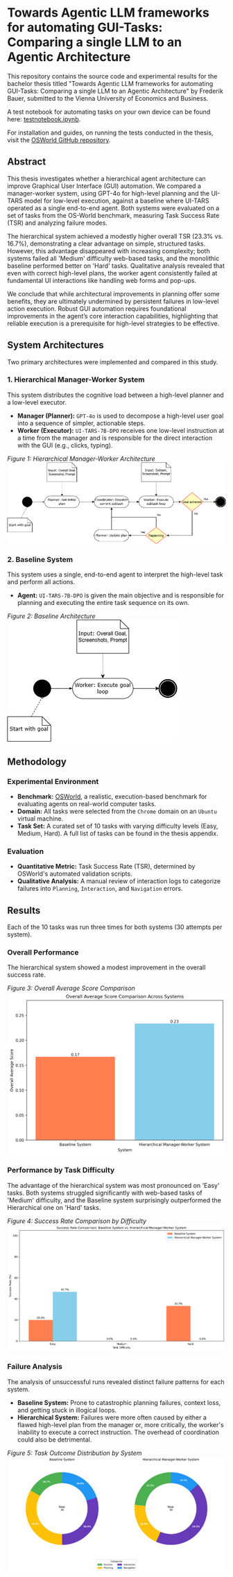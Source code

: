 # Towards Agentic LLM frameworks for automating GUI-Tasks: Comparing a single LLM to an Agentic Architecture

This repository contains the source code and experimental results for the bachelor thesis titled "Towards Agentic LLM frameworks for automating GUI-Tasks: Comparing a single LLM to an Agentic Architecture" by Frederik Bauer, submitted to the Vienna University of Economics and Business.

A test notebook for automating tasks on your own device can be found here: [testnotebook.ipynb](https://github.com/Fredibau/agenticLlmFrameworksForAutomatingGuiTasks/blob/main/ClientAgenticArchitecture/test/testnotebook.ipynb).

For installation and guides, on running the tests conducted in the thesis, visit the [OSWorld GitHub repository](https://github.com/xlang-ai/OSWorld/tree/main).

## Abstract

This thesis investigates whether a hierarchical agent architecture can improve Graphical User Interface (GUI) automation. We compared a manager-worker system, using GPT-4o for high-level planning and the UI-TARS model for low-level execution, against a baseline where UI-TARS operated as a single end-to-end agent. Both systems were evaluated on a set of tasks from the OS-World benchmark, measuring Task Success Rate (TSR) and analyzing failure modes.

The hierarchical system achieved a modestly higher overall TSR (23.3% vs. 16.7%), demonstrating a clear advantage on simple, structured tasks. However, this advantage disappeared with increasing complexity; both systems failed all 'Medium' difficulty web-based tasks, and the monolithic baseline performed better on 'Hard' tasks. Qualitative analysis revealed that even with correct high-level plans, the worker agent consistently failed at fundamental UI interactions like handling web forms and pop-ups.

We conclude that while architectural improvements in planning offer some benefits, they are ultimately undermined by persistent failures in low-level action execution. Robust GUI automation requires foundational improvements in the agent’s core interaction capabilities, highlighting that reliable execution is a prerequisite for high-level strategies to be effective.

## System Architectures

Two primary architectures were implemented and compared in this study.

### 1. Hierarchical Manager-Worker System

This system distributes the cognitive load between a high-level planner and a low-level executor.

* **Manager (Planner):** `GPT-4o` is used to decompose a high-level user goal into a sequence of simpler, actionable steps.
* **Worker (Executor):** `UI-TARS-7B-DPO` receives one low-level instruction at a time from the manager and is responsible for the direct interaction with the GUI (e.g., clicks, typing).

*Figure 1: Hierarchical Manager-Worker Architecture*
![Hierarchical Manager-Worker Architecture](resources/ExecutionFlowAgenticArchitecture.png)

### 2. Baseline System

This system uses a single, end-to-end agent to interpret the high-level task and perform all actions.

* **Agent:** `UI-TARS-7B-DPO` is given the main objective and is responsible for planning and executing the entire task sequence on its own.

*Figure 2: Baseline Architecture*
![Baseline Architecture](resources/ExecutionFlowBase.png)

## Methodology

### Experimental Environment

* **Benchmark:** [OSWorld](https://os-world.github.io/), a realistic, execution-based benchmark for evaluating agents on real-world computer tasks.
* **Domain:** All tasks were selected from the `Chrome` domain on an `Ubuntu` virtual machine.
* **Task Set:** A curated set of 10 tasks with varying difficulty levels (Easy, Medium, Hard). A full list of tasks can be found in the thesis appendix.

### Evaluation

* **Quantitative Metric:** Task Success Rate (TSR), determined by OSWorld's automated validation scripts.
* **Qualitative Analysis:** A manual review of interaction logs to categorize failures into `Planning`, `Interaction`, and `Navigation` errors.

## Results

Each of the 10 tasks was run three times for both systems (30 attempts per system).

### Overall Performance

The hierarchical system showed a modest improvement in the overall success rate.

*Figure 3: Overall Average Score Comparison*
![Overall Average Score Comparison](resources/overall_average_score.png)

### Performance by Task Difficulty

The advantage of the hierarchical system was most pronounced on 'Easy' tasks. Both systems struggled significantly with web-based tasks of 'Medium' difficulty, and the Baseline system surprisingly outperformed the Hierarchical one on 'Hard' tasks.

*Figure 4: Success Rate Comparison by Difficulty*
![Success Rate Comparison by Difficulty](resources/success_rate_comparison.png)

### Failure Analysis

The analysis of unsuccessful runs revealed distinct failure patterns for each system.

* **Baseline System:** Prone to catastrophic planning failures, context loss, and getting stuck in illogical loops.
* **Hierarchical System:** Failures were more often caused by either a flawed high-level plan from the manager or, more critically, the worker's inability to execute a correct instruction. The overhead of coordination could also be detrimental.

*Figure 5: Task Outcome Distribution by System*
![Task Outcome Distribution by System](resources/task_outcome_pie_charts.png)
